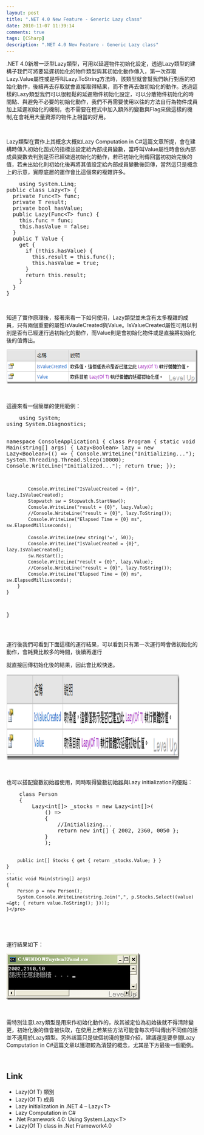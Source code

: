 ```yaml
---
layout: post
title: ".NET 4.0 New Feature - Generic Lazy class"
date: 2010-11-07 11:39:14
comments: true
tags: [CSharp]
description: ".NET 4.0 New Feature - Generic Lazy class"
---
```

<p>
	.NET 4.0新增一泛型Lazy類型，可用以延遲物件初始化設定，透過Lazy類型的建構子我們可將要延遲初始化的物件類型與其初始化動作傳入，第一次存取Lazy.Value屬性或是呼叫Lazy.ToString方法時，該類型就會幫我們執行對應的初始化動作，後續再去存取就會直接取得結果，而不會再去做初始化的動作。透過這樣的Lazy類型我們可以很輕鬆的延遲物件初始化設定，可以分散物件初始化的時間點、與避免不必要的初始化動作，我們不再需要使用以往的方法自行為物件成員加上延遲初始化的機制，也不需要在程式中加入額外的變數與Flag來做這樣的機制,在會耗用大量資源的物件上相當的好用。</p>
<p>
	 </p>
<p>
	Lazy類型在實作上其概念大概如Lazy Computation in C#這篇文章所提，會在建構時傳入初始化函式的指標並設定給內部成員變數，當呼叫Value屬性時會依內部成員變數去判別是否已經做過初始化的動作，若已初始化則傳回當初初始完後的值，若未出始化則初始化後再將其值設定給內部成員變數後回傳，當然這只是概念上的示意，實際底層的運作會比這個來的複雜許多。</p>
<div class="wlWriterSmartContent" id="scid:812469c5-0cb0-4c63-8c15-c81123a09de7:47430b89-21c9-4963-8603-3db91b5b590c" style="padding-right: 0px; display: inline; padding-left: 0px; float: none; padding-bottom: 0px; margin: 0px; padding-top: 0px">
	<pre class="c#" name="code">
	using System.Linq;
public class Lazy&lt;T&gt; {
  private Func&lt;T&gt; func;
  private T result;
  private bool hasValue;
  public Lazy(Func&lt;T&gt; func) {
    this.func = func;
    this.hasValue = false;
  }
  public T Value {
    get {
      if (!this.hasValue) { 
        this.result = this.func(); 
        this.hasValue = true; 
      }
      return this.result;
    }
  }
}</pre>
</div>
<p>
	 </p>
<p>
	知道了實作原理後，接著來看一下如何使用，Lazy類型並未含有太多複雜的成員，只有兩個重要的屬性IsVauleCreated與Value。IsValueCreated屬性可用以判別是否有已經運行過初始化的動作，而Value則是會初始化物件或是直接將初始化後的值傳出。</p>
<p>
	<img alt="image" border="0" height="91" src="\images\posts\18860\image_thumb.png" style="border-top-width: 0px; border-left-width: 0px; border-bottom-width: 0px; border-right-width: 0px" width="562" /></p>
<p>
	 </p>
<p>
	這邊來看一個簡單的使用範例：</p>
<div class="wlWriterSmartContent" id="scid:812469c5-0cb0-4c63-8c15-c81123a09de7:44cfb4de-b33c-436d-9ee7-5d2a9018e21f" style="padding-right: 0px; display: inline; padding-left: 0px; float: none; padding-bottom: 0px; margin: 0px; padding-top: 0px">
	<pre class="c#" name="code">
	using System;
using System.Diagnostics;

namespace ConsoleApplication1
{
    class Program
    {
        static void Main(string[] args)
        {
            Lazy&lt;Boolean&gt; lazy = new Lazy&lt;Boolean&gt;(() =&gt;
            {
                Console.WriteLine("Initializing...");
                System.Threading.Thread.Sleep(10000);
                Console.WriteLine("Initialized...");
                return true;
            });

            Console.WriteLine("IsValueCreated = {0}", lazy.IsValueCreated);
            Stopwatch sw = Stopwatch.StartNew();
            Console.WriteLine("result = {0}", lazy.Value);
            //Console.WriteLine("result = {0}", lazy.ToString());
            Console.WriteLine("Elapsed Time = {0} ms", sw.ElapsedMilliseconds);

            Console.WriteLine(new string('=', 50));
            Console.WriteLine("IsValueCreated = {0}", lazy.IsValueCreated);
            sw.Restart();
            Console.WriteLine("result = {0}", lazy.Value);
            //Console.WriteLine("result = {0}", lazy.ToString());
            Console.WriteLine("Elapsed Time = {0} ms", sw.ElapsedMilliseconds);
        }
    }
}</pre>
</div>
<p>
	 </p>
<p>
	運行後我們可看到下面這樣的運行結果，可以看到只有第一次運行時會做初始化的動作，會耗費比較多的時間，後續再運行</p>
<p>
	就直接回傳初始化後的結果，因此會比較快速。</p>
<p>
	<img alt="image" border="0" height="227" src="\images\posts\18860\image_thumb.png" style="border-top-width: 0px; border-left-width: 0px; border-bottom-width: 0px; border-right-width: 0px" width="456" /></p>
<p>
	 </p>
<p>
	也可以搭配變數初始器使用，同時取得變數初始器與Lazy initialization的優點：</p>
<div class="wlWriterSmartContent" id="scid:812469c5-0cb0-4c63-8c15-c81123a09de7:e86b5db3-ed15-4d88-b816-df64e3196f1b" style="padding-right: 0px; display: inline; padding-left: 0px; float: none; padding-bottom: 0px; margin: 0px; padding-top: 0px">
	<pre class="c#" name="code">
	class Person
    {
        Lazy&lt;int[]&gt; _stocks = new Lazy&lt;int[]&gt;(
            () =&gt;
            {
                //Initializing...
                return new int[] { 2002, 2360, 0050 };
            }
            );

        public int[] Stocks { get { return _stocks.Value; } }
    }
    ...
    static void Main(string[] args)
    {
        Person p = new Person();
        System.Console.WriteLine(string.Join(",", p.Stocks.Select((value) =&gt; { return value.ToString(); })));
    }</pre>
</div>
<p>
	 </p>
<p>
	運行結果如下：</p>
<p>
	<img alt="image" border="0" height="123" src="\images\posts\18860\image_thumb_1.png" style="border-top-width: 0px; border-left-width: 0px; border-bottom-width: 0px; border-right-width: 0px" width="353" /></p>
<p>
	 </p>
<p>
	需特別注意Lazy類型是用來作初始化動作的，故其被定位為初始後就不得清除變更，初始化後的值會被快取，在使用上若某些方法可能會每次呼叫傳出不同值的話並不適用於Lazy類型。另外該篇只是做個初淺的整理介紹，建議還是要參閱Lazy Computation in C#這篇文章以獲取較為清楚的概念，尤其是下方最後一個範例。</p>
<p>
	 </p>
<h2>
	Link</h2>
<ul>
	<li>
		Lazy(Of T) 類別</li>
	<li>
		Lazy(Of T) 成員</li>
	<li>
		Lazy initialization in .NET 4 – Lazy&lt;T&gt;</li>
	<li>
		Lazy Computation in C#</li>
	<li>
		.Net Framework 4.0: Using System.Lazy&lt;T&gt;</li>
	<li>
		Lazy(Of T) class in .Net Framework4.0</li>
</ul>
